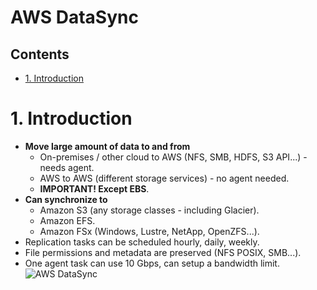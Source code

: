 # AWS DataSync <!-- omit in toc -->

## Contents <!-- omit in toc -->

- [1. Introduction](#1-introduction)

# 1. Introduction

- **Move large amount of data to and from**
  - On-premises / other cloud to AWS (NFS, SMB, HDFS, S3 API...) - needs agent.
  - AWS to AWS (different storage services) - no agent needed.
  - **IMPORTANT! Except EBS**.
- **Can synchronize to**
  - Amazon S3 (any storage classes - including Glacier).
  - Amazon EFS.
  - Amazon FSx (Windows, Lustre, NetApp, OpenZFS...).
- Replication tasks can be scheduled hourly, daily, weekly.
- File permissions and metadata are preserved (NFS POSIX, SMB...).
- One agent task can use 10 Gbps, can setup a bandwidth limit.
  ![AWS DataSync](/Images/AwsDataSyncDiagram.png)
